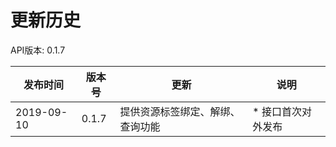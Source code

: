 # 更新历史 #
API版本: 0.1.7

|发布时间|版本号|更新|说明|
|---|---|---|---|
|2019-09-10|0.1.7|提供资源标签绑定、解绑、查询功能 |* 接口首次对外发布|
